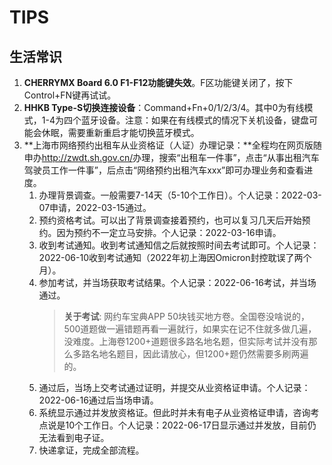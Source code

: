 # TIPS

## 生活常识

1. **CHERRYMX Board 6.0 F1-F12功能键失效**。F区功能键关闭了，按下Control+FN键再试试。
2. **HHKB Type-S切换连接设备**：Command+Fn+0/1/2/3/4。其中0为有线模式，1-4为四个蓝牙设备。注意：如果在有线模式的情况下关机设备，键盘可能会休眠，需要重新重启才能切换蓝牙模式。
3. **上海市网络预约出租车从业资格证（人证）办理记录：**全程均在网页版随申办<http://zwdt.sh.gov.cn/>办理，搜索“出租车一件事”，点击“从事出租汽车驾驶员工作一件事”，后点击“网络预约出租汽车xxx”即可办理业务和查看进度。
    1. 办理背景调查。一般需要7-14天（5-10个工作日）。个人记录：2022-03-07申请，2022-03-15通过。
    2. 预约资格考试。可以出了背景调查接着预约，也可以复习几天后开始预约。因为预约不一定立马安排。个人记录：2022-03-16申请。
    3. 收到考试通知。收到考试通知信之后就按照时间去考试即可。个人记录：2022-06-10收到考试通知（2022年初上海因Omicron封控耽误了两个月）。
    4. 参加考试，并当场获取考试结果。个人记录：2022-06-16考试，并当场通过。
        > **关于考试**: 网约车宝典APP 50块钱买地方卷。全国卷没啥说的，500道题做一遍错题再看一遍就行，如果实在记不住就多做几遍，没难度。上海卷1200+道题很多路名地名题，但实际考试并没有那么多路名地名题目，因此请放心，但1200+题仍然需要多刷两遍的。
    5. 通过后，当场上交考试通过证明，并提交从业资格证申请。个人记录：2022-06-16通过后当场申请。
    6. 系统显示通过并发放资格证。但此时并未有电子从业资格证申请，咨询考点说是10个工作日。个人记录：2022-06-17日显示通过并发放，目前仍无法看到电子证。
    7. 快递拿证，完成全部流程。

